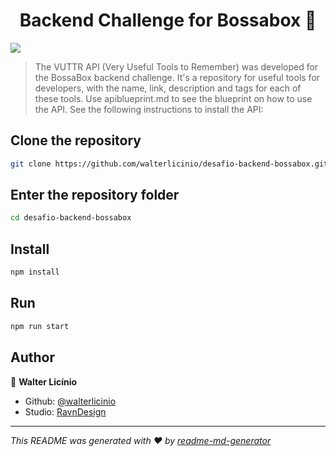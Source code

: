 <h1 align="center">Backend Challenge for Bossabox 👋</h1>
<p>
  <img src="https://img.shields.io/badge/version-1.0.0-blue.svg?cacheSeconds=2592000" />
</p>

> The VUTTR API (Very Useful Tools to Remember) was developed for the BossaBox backend challenge. It's a repository for useful tools for developers, with the name, link, description and tags for each of these tools. Use apiblueprint.md to see the blueprint on how to use the API. See the following instructions to install the API:

## Clone the repository

```sh
git clone https://github.com/walterlicinio/desafio-backend-bossabox.git
```

## Enter the repository folder

```sh
cd desafio-backend-bossabox
```

## Install

```sh
npm install
```

## Run

```sh
npm run start
```

## Author

👤 **Walter Licínio**

- Github: [@walterlicinio](https://github.com/walterlicinio)
- Studio: [RavnDesign](https://ravn.design)

---

_This README was generated with ❤️ by [readme-md-generator](https://github.com/kefranabg/readme-md-generator)_
